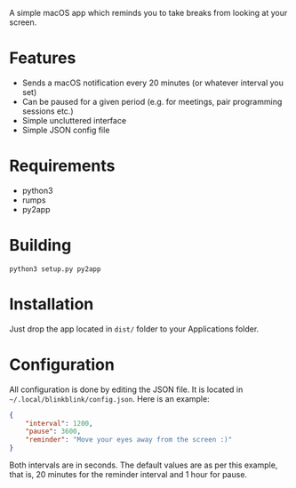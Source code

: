 A simple macOS app which reminds you to take breaks from looking at your
screen.


# Features

- Sends a macOS notification every 20 minutes (or whatever interval you
  set)
- Can be paused for a given period (e.g. for meetings, pair programming
  sessions etc.)
- Simple uncluttered interface
- Simple JSON config file


# Requirements

- python3
- rumps
- py2app


# Building

```shell
python3 setup.py py2app
```


# Installation

Just drop the app located in `dist/` folder to your Applications folder.


# Configuration

All configuration is done by editing the JSON file. It is located in
`~/.local/blinkblink/config.json`. Here is an example:

```json
{
    "interval": 1200,
    "pause": 3600,
    "reminder": "Move your eyes away from the screen :)"
}
```

Both intervals are in seconds. The default values are as per this
example, that is, 20 minutes for the reminder interval and 1 hour for
pause.
